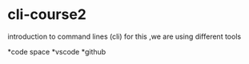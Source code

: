 # cli-course2
introduction to command lines (cli)
for this ,we are using different tools

  *code space 
  *vscode 
  *github
